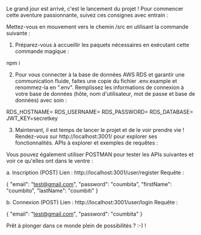 Le grand jour est arrivé, c'est le lancement du projet ! Pour commencer cette aventure passionnante, suivez ces consignes avec entrain :

Mettez-vous en mouvement vers le chemin /src en utilisant la commande suivante :

1. Préparez-vous à accueillir les paquets nécessaires en exécutant cette commande magique :

npm i

2. Pour vous connecter à la base de données AWS RDS et garantir une communication fluide, faites une copie du fichier .env.example et renommez-la en ".env". Remplissez les informations de connexion à votre base de données (hôte, nom d'utilisateur, mot de passe et base de données) avec soin :

RDS_HOSTNAME=
RDS_USERNAME=
RDS_PASSWORD=
RDS_DATABASE=
JWT_KEY=secretkey

3. Maintenant, il est temps de lancer le projet et de le voir prendre vie ! Rendez-vous sur http://localhost:3001/ pour explorer ses fonctionnalités.
APIs à explorer et exemples de requêtes :

Vous pouvez également utiliser POSTMAN pour tester les APIs suivantes et voir ce qu'elles ont dans le ventre :

a. Inscription (POST)
Lien : http://localhost:3001/user/register
Requête :

{
    "email": "test@gmail.com",
    "password": "coumbita",
    "firstName": "coumbito",
    "lastName": "coumbiti"
}

b. Connexion (POST)
Lien : http://localhost:3001/user/login
Requête :

{
    "email": "test@gmail.com",
    "password": "coumbita"
}

Prêt à plonger dans ce monde plein de possibilités ? :-) !
